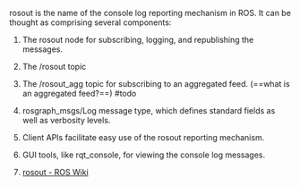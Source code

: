 rosout is the name of the console log reporting mechanism in ROS. It can be thought as comprising several components:
1. The rosout node for subscribing, logging, and republishing the messages.
2. The /rosout topic
3. The /rosout_agg topic for subscribing to an aggregated feed. (==what is an aggregated feed?==) #todo 
4. rosgraph_msgs/Log message type, which defines standard fields as well as verbosity levels. 
5. Client APIs facilitate easy use of the rosout reporting mechanism.
6. GUI tools, like rqt_console, for viewing the console log messages.


1. [rosout - ROS Wiki](http://wiki.ros.org/rosout)
